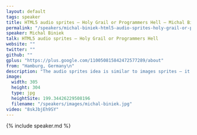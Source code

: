 ```yaml
---
layout: default
tags: speaker
title: HTML5 audio sprites – Holy Grail or Programmers Hell – Michal Biniek
permalink: "/speakers/michal-biniek-html5-audio-sprites-holy-grail-or-programmers-hell.html"
speaker: Michal Biniek
talk: HTML5 audio sprites – Holy Grail or Programmers Hell
website: ""
twitter: ""
github: ""
gplus: "https://plus.google.com/110050815842472577289/about"
from: "Hamburg, Germany\n"
description: "The audio sprites idea is similar to images sprites – it is a way to combine different files into one to get a lot of advantages like a solution for mobiles and other limited browsers, less requests and even smaller files.\n\nAll this sounds like the ‘Holy Grail’ of &lt;audio&gt; feature and an awesome solution to implement in any browser game or app. But is it really perfect in every case?\n\nThe Grepolis team always wants to deliver the best user experience as possible to every user – even to browsers with their limitations. Therefore we decided to implement audio sprites in our game. In the meantime we made tests and measurements of CPU and memory usage which demonstrated a meaningful use of them – and I wanted to show it to you."
image:
  width: 305
  height: 304
  type: jpg
  heightSite: 199.34426229508196
  filename: "/speakers/images/michal-biniek.jpg"
video: "8skJbjEh9SY"
---
```


{% include speaker.md %}
